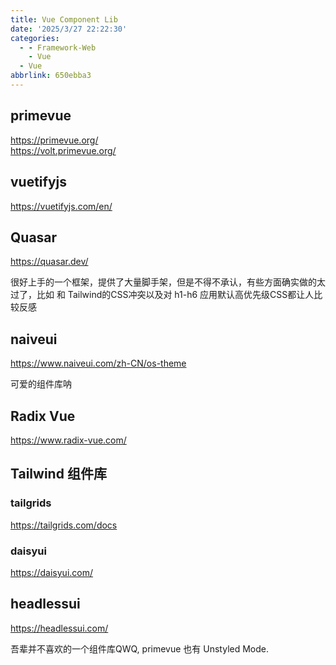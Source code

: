 ```yaml
---
title: Vue Component Lib
date: '2025/3/27 22:22:30'
categories:
  - - Framework-Web
    - Vue
  - Vue
abbrlink: 650ebba3
---
```


## primevue
https://primevue.org/   
https://volt.primevue.org/

## vuetifyjs
https://vuetifyjs.com/en/

## Quasar
https://quasar.dev/

很好上手的一个框架，提供了大量脚手架，但是不得不承认，有些方面确实做的太过了，比如 和 Tailwind的CSS冲突以及对 h1-h6 应用默认高优先级CSS都让人比较反感

## naiveui
https://www.naiveui.com/zh-CN/os-theme

可爱的组件库呐

## Radix Vue

https://www.radix-vue.com/


## Tailwind 组件库

### tailgrids
https://tailgrids.com/docs

### daisyui
https://daisyui.com/

## headlessui
https://headlessui.com/

吾辈并不喜欢的一个组件库QWQ, primevue 也有 Unstyled Mode.
